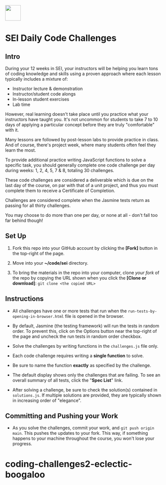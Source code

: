 <img src="https://i.imgur.com/2y0Lyzy.png" height="50">

# SEI Daily Code Challenges

## Intro

During your 12 weeks in SEI, your instructors will be helping you learn tons of coding knowledge and skills using a proven approach where each lesson typically includes a mixture of:
- Instructor lecture & demonstration
- Instructor/student code alongs
- In-lesson student exercises
- Lab time

However, real learning doesn't take place until you practice what your instructors have taught you. It's not uncommon for students to take 7 to 10 days of applying a particular concept before they are truly "comfortable" with it.

Many lessons are followed by post-lesson labs to provide practice in class. And of course, there's project week, where many students often feel they learn the most.

To provide additional practice writing JavaScript functions to solve a specific task, you should generally complete one code challenge per day during weeks: 1, 2, 4, 5, 7 & 8, totaling 30 challenges.

These code challenges are considered a deliverable which is due on the last day of the course, on par with that of a unit project, and thus you must complete them to receive a Certificate of Completion.

Challenges are considered complete when the Jasmine tests return as passing for all thirty challenges. 

You may choose to do more than one per day, or none at all - don't fall too far behind though!

## Set Up

1. Fork this repo into your GitHub account by clicking the **[Fork]** button in the top-right of the page.

2. Move into your **~/code/sei** directory.

3. To bring the materials in the repo into your computer, clone *your fork* of the repo by copying the URL shown when you click the **[Clone or download]**: `git clone <the copied URL>`


## Instructions

- All challenges have one or more tests that run when the `run-tests-by-opening-in-browser.html` file is opened in the browser. 

- By default, Jasmine (the testing framework) will run the tests in random order. To prevent this, click on the Options button near the top-right of the page and uncheck the run tests in random order checkbox.

- Solve the challenges by writing functions in the `challenges.js` file only.

- Each code challenge requires writing a **single function** to solve.

- Be sure to name the function **exactly** as specified by the challenge.

- The default display shows only the challenges that are failing. To see an overall summary of all tests, click the "**Spec List**" link.

- After solving a challenge, be sure to check the solution(s) contained in `solutions.js`. If multiple solutions are provided, they are typically shown in increasing order of "elegance".

## Committing and Pushing your Work

- As you solve the challenges, commit your work, and `git push origin main`. This pushes the updates to your fork. This way, if something happens to your machine throughout the course, you won't lose your progress.
# coding-challenges2-eclectic-boogaloo
